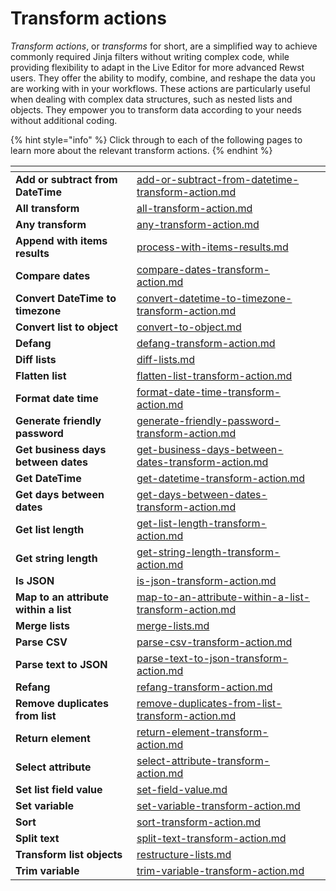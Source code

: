 # Transform actions

_Transform actions_, or _transforms_ for short, are a simplified way to achieve commonly required Jinja filters without writing complex code, while providing flexibility to adapt in the Live Editor for more advanced Rewst users. They offer the ability to modify, combine, and reshape the data you are working with in your workflows. These actions are particularly useful when dealing with complex data structures, such as nested lists and objects. They empower you to transform data according to your needs without additional coding.&#x20;

{% hint style="info" %}
Click through to each of the following pages to learn more about the relevant transform actions.
{% endhint %}

<table data-view="cards"><thead><tr><th></th><th data-hidden data-card-target data-type="content-ref"></th><th data-hidden data-card-cover data-type="files"></th></tr></thead><tbody><tr><td><strong>Add or subtract from DateTime</strong></td><td><a href="add-or-subtract-from-datetime-transform-action.md">add-or-subtract-from-datetime-transform-action.md</a></td><td></td></tr><tr><td><strong>All transform</strong></td><td><a href="all-transform-action.md">all-transform-action.md</a></td><td></td></tr><tr><td><strong>Any transform</strong></td><td><a href="any-transform-action.md">any-transform-action.md</a></td><td></td></tr><tr><td><strong>Append with items results</strong></td><td><a href="process-with-items-results.md">process-with-items-results.md</a></td><td></td></tr><tr><td><strong>Compare dates</strong> </td><td><a href="compare-dates-transform-action.md">compare-dates-transform-action.md</a></td><td></td></tr><tr><td><strong>Convert DateTime to timezone</strong> </td><td><a href="convert-datetime-to-timezone-transform-action.md">convert-datetime-to-timezone-transform-action.md</a></td><td></td></tr><tr><td><strong>Convert list to object</strong> </td><td><a href="convert-to-object.md">convert-to-object.md</a></td><td></td></tr><tr><td><strong>Defang</strong> </td><td><a href="defang-transform-action.md">defang-transform-action.md</a></td><td></td></tr><tr><td><strong>Diff lists</strong> </td><td><a href="diff-lists.md">diff-lists.md</a></td><td></td></tr><tr><td><strong>Flatten list</strong> </td><td><a href="flatten-list-transform-action.md">flatten-list-transform-action.md</a></td><td></td></tr><tr><td><strong>Format date time</strong></td><td><a href="format-date-time-transform-action.md">format-date-time-transform-action.md</a></td><td></td></tr><tr><td><strong>Generate friendly password</strong> </td><td><a href="generate-friendly-password-transform-action.md">generate-friendly-password-transform-action.md</a></td><td></td></tr><tr><td><strong>Get business days between dates</strong></td><td><a href="get-business-days-between-dates-transform-action.md">get-business-days-between-dates-transform-action.md</a></td><td></td></tr><tr><td><strong>Get DateTime</strong></td><td><a href="get-datetime-transform-action.md">get-datetime-transform-action.md</a></td><td></td></tr><tr><td><strong>Get days between dates</strong> </td><td><a href="get-days-between-dates-transform-action.md">get-days-between-dates-transform-action.md</a></td><td></td></tr><tr><td><strong>Get list length</strong></td><td><a href="get-list-length-transform-action.md">get-list-length-transform-action.md</a></td><td></td></tr><tr><td><strong>Get string length</strong> </td><td><a href="get-string-length-transform-action.md">get-string-length-transform-action.md</a></td><td></td></tr><tr><td><strong>Is JSON</strong></td><td><a href="is-json-transform-action.md">is-json-transform-action.md</a></td><td></td></tr><tr><td><strong>Map to an attribute within a list</strong> </td><td><a href="map-to-an-attribute-within-a-list-transform-action.md">map-to-an-attribute-within-a-list-transform-action.md</a></td><td></td></tr><tr><td><strong>Merge lists</strong></td><td><a href="merge-lists.md">merge-lists.md</a></td><td></td></tr><tr><td><strong>Parse CSV</strong> </td><td><a href="parse-csv-transform-action.md">parse-csv-transform-action.md</a></td><td></td></tr><tr><td><strong>Parse text to JSON</strong></td><td><a href="parse-text-to-json-transform-action.md">parse-text-to-json-transform-action.md</a></td><td></td></tr><tr><td><strong>Refang</strong></td><td><a href="refang-transform-action.md">refang-transform-action.md</a></td><td></td></tr><tr><td><strong>Remove duplicates from list</strong></td><td><a href="remove-duplicates-from-list-transform-action.md">remove-duplicates-from-list-transform-action.md</a></td><td></td></tr><tr><td><strong>Return element</strong></td><td><a href="return-element-transform-action.md">return-element-transform-action.md</a></td><td></td></tr><tr><td><strong>Select attribute</strong></td><td><a href="select-attribute-transform-action.md">select-attribute-transform-action.md</a></td><td></td></tr><tr><td><strong>Set list field value</strong></td><td><a href="set-field-value.md">set-field-value.md</a></td><td></td></tr><tr><td><strong>Set variable</strong></td><td><a href="set-variable-transform-action.md">set-variable-transform-action.md</a></td><td></td></tr><tr><td><strong>Sort</strong></td><td><a href="sort-transform-action.md">sort-transform-action.md</a></td><td></td></tr><tr><td><strong>Split text</strong></td><td><a href="split-text-transform-action.md">split-text-transform-action.md</a></td><td></td></tr><tr><td><strong>Transform list objects</strong></td><td><a href="restructure-lists.md">restructure-lists.md</a></td><td></td></tr><tr><td><strong>Trim variable</strong> </td><td><a href="trim-variable-transform-action.md">trim-variable-transform-action.md</a></td><td></td></tr></tbody></table>




